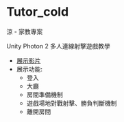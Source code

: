 # Tutor_cold
涼 - 家教專案

Unity Photon 2 多人連線射擊遊戲教學 
- [展示影片](https://youtu.be/-RCSfbAeLgk)
- 展示功能:
  - 登入
  - 大廳
  - 房間準備機制
  - 遊戲場地對戰射擊、勝負判斷機制
  - 離開房間
